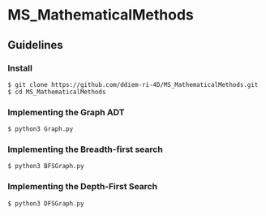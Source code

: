 # MS_MathematicalMethods

## Guidelines

### Install

```
$ git clone https://github.com/ddiem-ri-4D/MS_MathematicalMethods.git
$ cd MS_MathematicalMethods
```

### Implementing the Graph ADT 

```
$ python3 Graph.py
```

### Implementing the Breadth-first search

```
$ python3 BFSGraph.py
```

### Implementing the Depth-First Search

```
$ python3 DFSGraph.py

```
